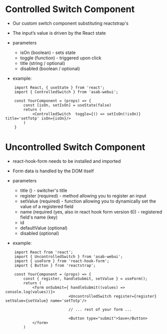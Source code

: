 # Controlled Switch Component

- Our custom switch component substituting reactstrap's <CustomInput type="switch"/>
- The input’s value is driven by the React state
- parameters
    - isOn (boolean) - sets state
    - toggle (function) - triggered upon click
    - title (string / optional)
    - disabled (boolean / optional)

- example:
```
    import React, { useState } from 'react';
    import { ControlledSwitch } from 'asab-webui';

    const YourComponent = (props) => {
	    const [isOn, setIsOn] = useState(false)
		return (
			<ControlledSwitch  toggle={() => setIsOn(!isOn)} title='setTotp' isOn={isOn}/>
		)
    } 
```

# Uncontrolled Switch Component

- react-hook-form needs to be installed and imported
- Form data is handled by the DOM itself

- parameters
	- title () - switcher's title
    - register (required) - method allowing you to register an input
    - setValue (required) -  function allowing you to dynamically set the value of a registered field
    - name (required (yes, also in react hook form version 6)) - registered field's name (key)
    - id 
	- defaultValue (optional)
    - disabled (optional)

- example:
```
    import React from 'react';
    import { UncontrolledSwitch } from 'asab-webui';
    import { useForm } from 'react-hook-form';
    import { Button } from 'reactstrap';

    const YourComponent = (props) => {
        const { register, handleSubmit, setValue } = useForm();
        return (
            <form onSubmit={ handleSubmit((values) => console.log(values))}> 
                            <UncontrolledSwitch register={register} setValue={setValue} name='setTotp'/>

                            // ... rest of your form ...

                            <Button type="submit">Save</Button>
            </form>
        ) 
```